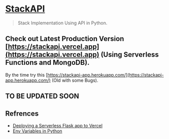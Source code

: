 # [StackAPI](https://stackapi.projects.harshsinghvi.com/)

> Stack Implementation Using API in Python.

## Check out Latest Production Version [https://stackapi.vercel.app](https://stackapi.vercel.app) (Using Serverless Functions and MongoDB).

By the time try this [https://stackapi-app.herokuapp.com/](https://stackapi-app.herokuapp.com/) (Old with some Bugs).

## TO BE UPDATED SOON

## Refrences

- [Deploying a Serverless Flask app to Vercel](https://dev.to/andrewbaisden/how-to-deploy-a-python-flask-app-to-vercel-2o5k)
- [Env Variables in Python](https://www.askpython.com/python/environment-variables-in-python)

